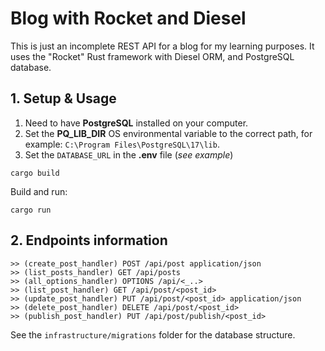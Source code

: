 # Blog with Rocket and Diesel

This is just an incomplete REST API for a blog for my learning purposes.
It uses the "Rocket" Rust framework with Diesel ORM, and PostgreSQL database.

## 1. Setup & Usage

1. Need to have **PostgreSQL** installed on your computer.
2. Set the **PQ_LIB_DIR** OS environmental variable to the correct path, for
   example: `C:\Program Files\PostgreSQL\17\lib`.
3. Set the `DATABASE_URL` in the **.env** file (_see example_)

```cargo build```

Build and run:

```cargo run```

## 2. Endpoints information

```raw
>> (create_post_handler) POST /api/post application/json
>> (list_posts_handler) GET /api/posts
>> (all_options_handler) OPTIONS /api/<_..>
>> (list_post_handler) GET /api/post/<post_id>
>> (update_post_handler) PUT /api/post/<post_id> application/json
>> (delete_post_handler) DELETE /api/post/<post_id>
>> (publish_post_handler) PUT /api/post/publish/<post_id>
```

See the `infrastructure/migrations` folder for the database structure.